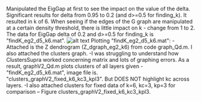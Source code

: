 Manipulated the EigGap at first to see the impact on the value of the delta. Significant results for delta from 0.95 to 0.2 (and d>=0.5 for finding_k). It resulted in k of 6. When seeing if the edges of the G graph are manipulated at a certain density threshold, there is little impact on k - change from 1 to 2. 
The data for EigGap delta of 0.2 and d>=0.5 for finding_k is "findK_eg2_d5_k6.mat".
![alt text]([http://url/to/img.png](https://drive.google.com/file/d/1SPGKYfTp2v5fziHZPzTITNui8En15FgG/view?usp=share_link))
Plotting "findK_eg2_d5_k6.mat":
-Attached is the Z dendrogram (Z_dgraph_eg2_k6) from code graph_Qd.m. I also attached the clusters graph. 
-I was struggling to understand how ClustersSupra worked concerning matrix and lots of graphing errors. As a result, graphV2_Qd.m plots clusters of all layers given -"findK_eg2_d5_k6.mat", image file is. "clusters_graphV2_fixed_k6_kc3_kpl3". But DOES NOT highlight kc across layers. 
-I also attached clusters for fixed data of k=6, kc=3, kp=3 for comparison – Figure clusters_graphV2_fixed_k6_kc3_kpl3. 
